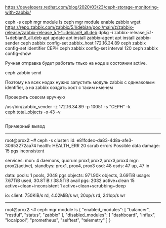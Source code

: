 ﻿https://developers.redhat.com/blog/2020/03/23/ceph-storage-monitoring-with-zabbix/

ceph -s
ceph mgr module ls
ceph mgr module enable zabbix
wget https://repo.zabbix.com/zabbix/5.1/debian/pool/main/z/zabbix-release/zabbix-release_5.1-1+debian9_all.deb
dpkg -i zabbix-release_5.1-1+debian9_all.deb
apt update
apt install zabbix-agent
apt install zabbix-sender
ceph zabbix config-set zabbix_host 172.16.34.89
ceph zabbix config-set identifier CEPH
ceph zabbix config-set interval 120
ceph zabbix config-show

Ручная отправка
будет работать тлько на ноде в состоянии active. 

ceph zabbix send

Поэтому на всех нодах нужно запустить модуль zabbix  с одинаковым identifier, а на
zabbix создать хост с таким именем


Проверить совсем вручную

/usr/bin/zabbix_sender -z 172.16.34.89 -p 10051 -s "CEPH" -k ceph.total_objects -o 43 -v

--------------------------------------------------------------------------------------------------

Примерный вывод

--------------------------------------------------------------------------------------------------

root@prox2:~# ceph -s
  cluster:
    id:     e81fcdec-da83-4d8a-afe3-30653272aa74
    health: HEALTH_ERR
            20 scrub errors
            Possible data damage: 15 pgs inconsistent

  services:
    mon: 4 daemons, quorum prox1,prox2,prox3,prox4
    mgr: prox2(active), standbys: prox1, prox4, prox3
    osd: 48 osds: 47 up, 47 in

  data:
    pools:   1 pools, 2048 pgs
    objects: 971.90k objects, 3.69TiB
    usage:   7.67TiB used, 30.8TiB / 38.5TiB avail
    pgs:     2032 active+clean
             15   active+clean+inconsistent
             1    active+clean+scrubbing+deep

  io:
    client:   750KiB/s rd, 4.02MiB/s wr, 20op/s rd, 241op/s wr


--------------------------------------------------------------------------------------------------


root@prox2:~# ceph mgr module ls
{
    "enabled_modules": [
        "balancer",
        "restful",
        "status",
        "zabbix"
    ],
    "disabled_modules": [
        "dashboard",
        "influx",
        "localpool",
        "prometheus",
        "selftest",
        "telemetry"
    ]
}

